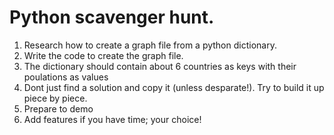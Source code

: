 # Python scavenger hunt.

1. Research how to create a graph file from a python dictionary.
1. Write the code to create the graph file.
1. The dictionary should contain about 6 countries as keys with their 
poulations as values
1. Dont just find a solution and copy it (unless desparate!). Try to 
build it up piece by piece.
1. Prepare to demo
1. Add features if you have time; your choice!
